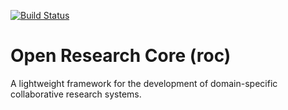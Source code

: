 [![Build Status](https://travis-ci.org/pentandra/roc.png)](https://travis-ci.org/pentandra/roc)

Open Research Core (roc)
=======================

A lightweight framework for the development of domain-specific collaborative research systems.
